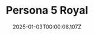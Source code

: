 ---
title: "Persona 5 Royal"
id: 1687950
date: 2025-01-03T00:00:06.107Z
link: games/steam/recent/persona-5-royal
image: http://media.steampowered.com/steamcommunity/public/images/apps/1687950/2f868d8c16fc357dc7122d440b9de3916e36e6fa.jpg
playtime_2weeks: 87
playtime_forever: 87
playtime_windows_forever: 0
playtime_mac_forever: 0
playtime_linux_forever: 87
playtime_deck_forever: 87
---